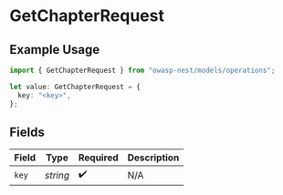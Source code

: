 # GetChapterRequest

## Example Usage

```typescript
import { GetChapterRequest } from "owasp-nest/models/operations";

let value: GetChapterRequest = {
  key: "<key>",
};
```

## Fields

| Field              | Type               | Required           | Description        |
| ------------------ | ------------------ | ------------------ | ------------------ |
| `key`              | *string*           | :heavy_check_mark: | N/A                |
